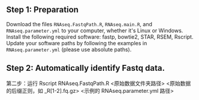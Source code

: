 ## Step 1: Preparation

Download the files `RNAseq.FastqPath.R`, `RNAseq.main.R`, and `RNAseq.parameter.yml` to your computer, whether it's Linux or Windows.  
Install the following required software: fastp, bowtie2, STAR, RSEM, Rscript.  
Update your software paths by following the examples in `RNAseq.parameter.yml` (please use absolute paths).  

## Step 2: Automatically identify Fastq data.

第二步：运行 Rscript RNAseq.FastqPath.R <原始数据文件夹路径> <原始数据的后缀正则，如 _R[1-2].fq.gz> <示例的 RNAseq.parameter.yml 路径>
